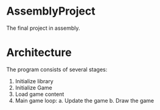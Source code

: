 # AssemblyProject
The final project in assembly.

# Architecture

The program consists of several stages:

1. Initialize library
2. Initialize Game
3. Load game content
4. Main game loop:
  a. Update the game
  b. Draw the game

